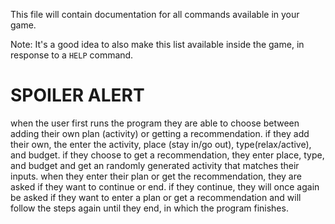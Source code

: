 This file will contain documentation for all commands available in your game.

Note:  It's a good idea to also make this list available inside the game, in response to a `HELP` command.


# SPOILER ALERT


when the user first runs the program they are able to choose between adding their own plan (activity) or getting a recommendation. if they add their own, the enter the activity, place (stay in/go out), type(relax/active), and budget. if they choose to get a recommendation, they enter place, type, and budget and get an randomly generated activity that matches their inputs. when they enter their plan or get the recommendation, they are asked if they want to continue or end. if they continue, they will once again be asked if they want to enter a plan or get a recommendation and will follow the steps again until they end, in which the program finishes. 
